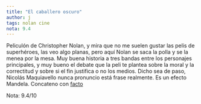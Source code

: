 ```yaml
---
title: "El caballero oscuro"
author: j
tags: nolan cine
nota: 9.4
---
```


Peliculón de Christopher Nolan, y mira que no me suelen gustar las pelis de superhéroes, las veo algo planas, pero aquí Nolan se saca la polla y se la menea por la mesa. Muy buena historia a tres bandas entre los personajes principales, y muy bueno el debate que la peli te plantea sobre la moral y la correctitud y sobre si el fin justifica o no los medios. Dicho sea de paso, Nicolás Maquiavello nunca pronuncio está frase realmente. Es un efecto Mandela. Concateno con [facto](/elfactodiario/_posts/2025-09-28-maquiavello.md)

Nota: 9.4/10
